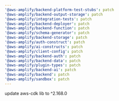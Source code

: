 ```yaml
---
'@aws-amplify/backend-platform-test-stubs': patch
'@aws-amplify/backend-output-storage': patch
'@aws-amplify/integration-tests': patch
'@aws-amplify/backend-deployer': patch
'@aws-amplify/backend-function': patch
'@aws-amplify/schema-generator': patch
'@aws-amplify/backend-storage': patch
'@aws-amplify/auth-construct': patch
'@aws-amplify/ai-constructs': patch
'@aws-amplify/client-config': patch
'@aws-amplify/backend-auth': patch
'@aws-amplify/backend-data': patch
'@aws-amplify/plugin-types': patch
'@aws-amplify/backend-ai': patch
'@aws-amplify/backend': patch
'@aws-amplify/sandbox': patch
---
```


update aws-cdk lib to ^2.168.0
